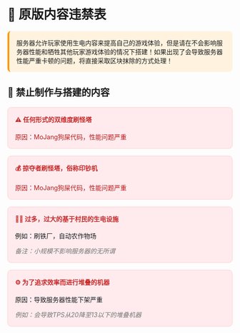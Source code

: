 # 🚫 原版内容违禁表

<div style="background-color: #fff3e0; padding: 16px; border-radius: 8px; border-left: 4px solid #ff9800; margin: 16px 0;">
  服务器允许玩家使用生电内容来提高自己的游戏体验，但是请在不会影响服务器性能和牺牲其他玩家游戏体验的情况下搭建！如果出现了会导致服务器性能严重卡顿的问题，将直接采取区块抹除的方式处理！
</div>

## 📝 禁止制作与搭建的内容

<div style="display: grid; grid-template-columns: repeat(auto-fill, minmax(300px, 1fr)); gap: 16px; margin: 20px 0;">
  <div style="background-color: #ffebee; padding: 16px; border-radius: 8px; border: 1px solid #ffcdd2;">
    <h4 style="margin-top: 0; color: #c62828;">⚠️ 任何形式的双维度刷怪塔</h4>
    <p style="color: #b71c1c; margin-bottom: 0;">原因：MoJang狗屎代码，性能问题严重</p>
  </div>
  
  <div style="background-color: #ffebee; padding: 16px; border-radius: 8px; border: 1px solid #ffcdd2;">
    <h4 style="margin-top: 0; color: #c62828;">💰 掠夺者刷怪塔，俗称印钞机</h4>
    <p style="color: #b71c1c; margin-bottom: 0;">原因：MoJang狗屎代码，性能问题严重</p>
  </div>
  
  <div style="background-color: #ffebee; padding: 16px; border-radius: 8px; border: 1px solid #ffcdd2;">
    <h4 style="margin-top: 0; color: #c62828;">👨‍🌾 过多，过大的基于村民的生电设施</h4>
    <p style="margin: 8px 0;">例如：刷铁厂，自动农作物场</p>
    <p style="color: #757575; font-style: italic; margin-bottom: 0;">备注：小规模不影响服务器的无所谓</p>
  </div>
  
  <div style="background-color: #ffebee; padding: 16px; border-radius: 8px; border: 1px solid #ffcdd2;">
    <h4 style="margin-top: 0; color: #c62828;">⚙️ 为了追求效率而进行堆叠的机器</h4>
    <p style="margin: 8px 0;">原因：导致服务器性能下架严重</p>
    <p style="color: #757575; font-style: italic; margin-bottom: 0;">例如：会导致TPS从20降至13以下的堆叠机器</p>
  </div>
</div>